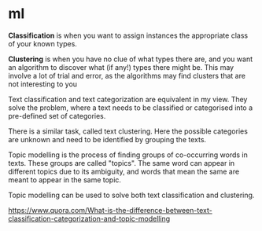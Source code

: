 # ml

**Classification** is when you want to assign instances the appropriate class of your known types.

**Clustering** is when you have no clue of what types there are, and you want an algorithm to discover what (if any!) types there might be. This may involve a lot of trial and error, as the algorithms may find clusters that are not interesting to you

Text classification and text categorization are equivalent in my view. They solve the problem, where a text needs to be classified or categorised into a pre-defined set of categories.

There is a similar task, called text clustering. Here the possible categories are unknown and need to be identified by grouping the texts.

Topic modelling is the process of finding groups of co-occurring words in texts. These groups are called "topics". The same word can appear in different topics due to its ambiguity, and words that mean the same are meant to appear in the same topic.

Topic modelling can be used to solve both text classification and clustering.




https://www.quora.com/What-is-the-difference-between-text-classification-categorization-and-topic-modelling
